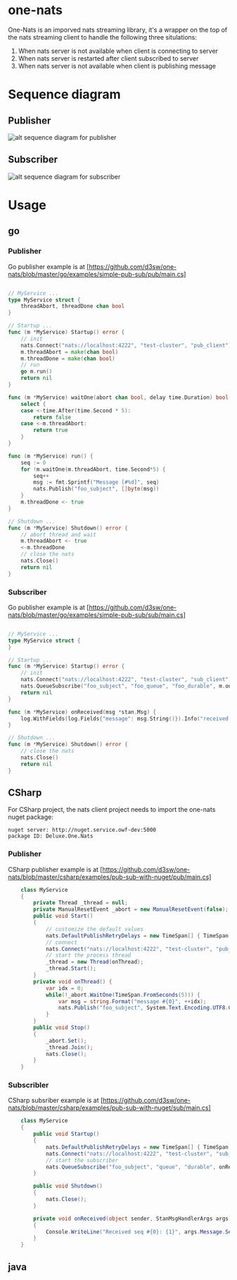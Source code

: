 # one-nats
One-Nats is an imporved nats streaming library, it's a wrapper on the top of the nats streaming client to handle the following three situlations:
1. When nats server is not available when client is connecting to server
1. When nats server is restarted after client subscribed to server
1. When nats server is not available when client is publishing message

# Sequence diagram
## Publisher 
![alt sequence diagram for publisher](docs/one-nats.pub.png)

## Subscriber
![alt sequence diagram for subscriber](docs/one-nats.sub.png)

# Usage
## go
### Publisher
Go publisher example is at [https://github.com/d3sw/one-nats/blob/master/go/examples/simple-pub-sub/pub/main.cs]
```go

// MyService ...
type MyService struct {
	threadAbort, threadDone chan bool
}

// Startup ...
func (m *MyService) Startup() error {
	// init
	nats.Connect("nats://localhost:4222", "test-cluster", "pub_client")
	m.threadAbort = make(chan bool)
	m.threadDone = make(chan bool)
	// run
	go m.run()
	return nil
}

func (m *MyService) waitOne(abort chan bool, delay time.Duration) bool {
	select {
	case <-time.After(time.Second * 5):
		return false
	case <-m.threadAbort:
		return true
	}
}

func (m *MyService) run() {
	seq := 0
	for !m.waitOne(m.threadAbort, time.Second*5) {
		seq++
		msg := fmt.Sprintf("Message [#%d]", seq)
		nats.Publish("foo_subject", []byte(msg))
	}
	m.threadDone <- true
}

// Shutdown ...
func (m *MyService) Shutdown() error {
	// abort thread and wait
	m.threadAbort <- true
	<-m.threadDone
	// close the nats
	nats.Close()
	return nil
}
```
### Subscriber
Go publisher example is at [https://github.com/d3sw/one-nats/blob/master/go/examples/simple-pub-sub/sub/main.cs]
```go

// MyService ...
type MyService struct {
}

// Startup ...
func (m *MyService) Startup() error {
	// init
	nats.Connect("nats://localhost:4222", "test-cluster", "sub_client")
	nats.QueueSubscribe("foo_subject", "foo_queue", "foo_durable", m.onReceived)
	return nil
}

func (m *MyService) onReceived(msg *stan.Msg) {
	log.WithFields(log.Fields{"message": msg.String()}).Info("received message")
}

// Shutdown ...
func (m *MyService) Shutdown() error {
	// close the nats
	nats.Close()
	return nil
}
```

## CSharp
For CSharp project, the nats client project needs to import the one-nats nuget package:
```text
nuget server: http://nuget.service.owf-dev:5000
package ID: Deluxe.One.Nats
```
### Publisher
CSharp publisher example is at [https://github.com/d3sw/one-nats/blob/master/csharp/examples/pub-sub-with-nuget/pub/main.cs]
```csharp
    class MyService
    {
        private Thread _thread = null;
        private ManualResetEvent _abort = new ManualResetEvent(false);
        public void Start()
        {
            // customize the default values
            nats.DefaultPublishRetryDelays = new TimeSpan[] { TimeSpan.FromSeconds(10), TimeSpan.FromSeconds(20), TimeSpan.FromSeconds(30), TimeSpan.FromSeconds(60) };
            // connect
            nats.Connect("nats://localhost:4222", "test-cluster", "pub_client");
            // start the process thread
            _thread = new Thread(onThread);
            _thread.Start();
        }
        private void onThread() {
            var idx = 0;
            while(!_abort.WaitOne(TimeSpan.FromSeconds(5))) {
                var msg = string.Format("message #{0}", ++idx);
                nats.Publish("foo_subject", System.Text.Encoding.UTF8.GetBytes(msg));
            }
        }
        public void Stop()
        {
            _abort.Set();
            _thread.Join();
            nats.Close();
        }
    }
```
### Subscribler
CSharp subsriber example is at [https://github.com/d3sw/one-nats/blob/master/csharp/examples/pub-sub-with-nuget/sub/main.cs]
```csharp
    class MyService
    {
        public void Startup()
        {
            nats.DefaultPublishRetryDelays = new TimeSpan[] { TimeSpan.FromSeconds(10), TimeSpan.FromSeconds(20), TimeSpan.FromSeconds(30), TimeSpan.FromSeconds(60) };
            nats.Connect("nats://localhost:4222", "test-cluster", "sub_client");
            // start the subscriber
            nats.QueueSubscribe("foo_subject", "queue", "durable", onReceived);
        }

        public void Shutdown()
        {
            nats.Close();
        }

        private void onReceived(object sender, StanMsgHandlerArgs args)
        {
            Console.WriteLine("Received seq #{0}: {1}", args.Message.Sequence, System.Text.Encoding.UTF8.GetString(args.Message.Data));
        }
    }
```

## java
